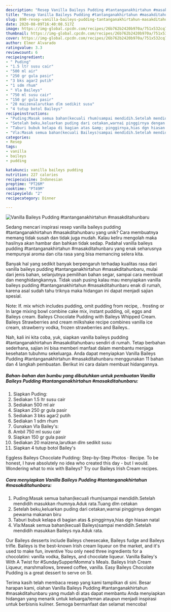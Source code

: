 ```yaml
---
description: "Resep Vanilla Baileys Pudding #tantanganakhirtahun #masakditahunbaru yang Sempurna"
title: "Resep Vanilla Baileys Pudding #tantanganakhirtahun #masakditahunbaru yang Sempurna"
slug: 890-resep-vanilla-baileys-pudding-tantanganakhirtahun-masakditahunbaru-yang-sempurna
date: 2020-08-09T16:40:08.517Z
image: https://img-global.cpcdn.com/recipes/26b762b2420b970a/751x532cq70/vanilla-baileys-pudding-tantanganakhirtahun-masakditahunbaru-foto-resep-utama.jpg
thumbnail: https://img-global.cpcdn.com/recipes/26b762b2420b970a/751x532cq70/vanilla-baileys-pudding-tantanganakhirtahun-masakditahunbaru-foto-resep-utama.jpg
cover: https://img-global.cpcdn.com/recipes/26b762b2420b970a/751x532cq70/vanilla-baileys-pudding-tantanganakhirtahun-masakditahunbaru-foto-resep-utama.jpg
author: Elmer Alvarado
ratingvalue: 3.3
reviewcount: 6
recipeingredient:
- " Puding"
- "1.5 ltr susu cair"
- "500 ml air"
- "250 gr gula pasir"
- "3 bks agar2 putih"
- "1 sdm rhum"
- " Vla Baileys"
- "750 ml susu cair"
- "150 gr gula pasir"
- "20 maizenalarutkan dlm sedikit susu"
- "4 tutup botol Baileys"
recipeinstructions:
- "Puding:Masak semua bahan(kecuali rhum)sampai mendidih.Setelah mendidih masukkan rhumnya.Aduk rata.Tuang dlm cetakan"
- "Setelah beku,keluarkan puding dari cetakan,warnai pinggirnya dengan pewarna makanan biru"
- "Taburi bubuk kelapa di bagian atas &amp; pinggirnya,hias dgn hiasan natal"
- "Vla:Masak semua bahan(kecuali Baileys)sampai mendidih.Setelah mendidih masukkan Baileys nya.Aduk rata."
categories:
- Resep
tags:
- vanilla
- baileys
- pudding

katakunci: vanilla baileys pudding 
nutrition: 227 calories
recipecuisine: Indonesian
preptime: "PT26M"
cooktime: "PT49M"
recipeyield: "2"
recipecategory: Dinner

---
```



![Vanilla Baileys Pudding #tantanganakhirtahun #masakditahunbaru](https://img-global.cpcdn.com/recipes/26b762b2420b970a/751x532cq70/vanilla-baileys-pudding-tantanganakhirtahun-masakditahunbaru-foto-resep-utama.jpg)

Sedang mencari inspirasi resep vanilla baileys pudding #tantanganakhirtahun #masakditahunbaru yang unik? Cara membuatnya memang tidak susah dan tidak juga mudah. Kalau keliru mengolah maka hasilnya akan hambar dan bahkan tidak sedap. Padahal vanilla baileys pudding #tantanganakhirtahun #masakditahunbaru yang enak seharusnya mempunyai aroma dan cita rasa yang bisa memancing selera kita.

Banyak hal yang sedikit banyak berpengaruh terhadap kualitas rasa dari vanilla baileys pudding #tantanganakhirtahun #masakditahunbaru, mulai dari jenis bahan, selanjutnya pemilihan bahan segar, sampai cara membuat dan menghidangkannya. Tidak usah pusing kalau mau menyiapkan vanilla baileys pudding #tantanganakhirtahun #masakditahunbaru enak di rumah, karena asal sudah tahu triknya maka hidangan ini dapat menjadi sajian spesial.

Note: If. mix which includes pudding, omit pudding from recipe, . frosting or In large mixing bowl combine cake mix, instant pudding, oil, eggs and Baileys cream. Baileys Chocolate Pudding with Baileys Whipped Cream. Baileys Strawberries and cream milkshake recipe combines vanilla ice cream, strawberry vodka, frozen strawberries and Baileys..


Nah, kali ini kita coba, yuk, siapkan vanilla baileys pudding #tantanganakhirtahun #masakditahunbaru sendiri di rumah. Tetap berbahan sederhana, sajian ini bisa memberi manfaat dalam membantu menjaga kesehatan tubuhmu sekeluarga. Anda dapat menyiapkan Vanilla Baileys Pudding #tantanganakhirtahun #masakditahunbaru menggunakan 11 bahan dan 4 langkah pembuatan. Berikut ini cara dalam membuat hidangannya.

<!--inarticleads1-->

##### Bahan-bahan dan bumbu yang dibutuhkan untuk pembuatan Vanilla Baileys Pudding #tantanganakhirtahun #masakditahunbaru:

1. Siapkan  Puding:
1. Sediakan 1.5 ltr susu cair
1. Sediakan 500 ml air
1. Siapkan 250 gr gula pasir
1. Sediakan 3 bks agar2 putih
1. Sediakan 1 sdm rhum
1. Gunakan  Vla Bailey&#39;s:
1. Ambil 750 ml susu cair
1. Siapkan 150 gr gula pasir
1. Sediakan 20 maizena,larutkan dlm sedikit susu
1. Siapkan 4 tutup botol Bailey&#39;s


Eggless Baileys Chocolate Pudding: Step-by-Step Photos · Recipe. To be honest, I have absolutely no idea who created this day - but I would. Wondering what to mix with Baileys? Try our Baileys Irish Cream recipes. 

<!--inarticleads2-->

##### Cara menyiapkan Vanilla Baileys Pudding #tantanganakhirtahun #masakditahunbaru:

1. Puding:Masak semua bahan(kecuali rhum)sampai mendidih.Setelah mendidih masukkan rhumnya.Aduk rata.Tuang dlm cetakan
1. Setelah beku,keluarkan puding dari cetakan,warnai pinggirnya dengan pewarna makanan biru
1. Taburi bubuk kelapa di bagian atas &amp; pinggirnya,hias dgn hiasan natal
1. Vla:Masak semua bahan(kecuali Baileys)sampai mendidih.Setelah mendidih masukkan Baileys nya.Aduk rata.


Our Baileys desserts include Baileys cheesecake, Baileys fudge and Baileys trifle. Baileys is the best-known Irish cream liqueur on the market, and it&#39;s used to make fun, inventive You only need three ingredients for a chocolatini: vanilla vodka, Baileys, and chocolate liqueur. Vanilla Bailey&#39;s With A Twist for #SundaySupperMomma&#39;s Meals. Baileys Irish Cream Liqueur, marshmallows, brewed coffee, vanilla. Easy Baileys Chocolate Pudding is a great dessert to serve on St. 

Terima kasih telah membaca resep yang kami tampilkan di sini. Besar harapan kami, olahan Vanilla Baileys Pudding #tantanganakhirtahun #masakditahunbaru yang mudah di atas dapat membantu Anda menyiapkan hidangan yang menarik untuk keluarga/teman ataupun menjadi inspirasi untuk berbisnis kuliner. Semoga bermanfaat dan selamat mencoba!
